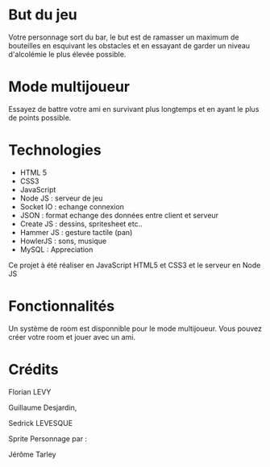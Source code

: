 # But du jeu

Votre personnage sort du bar, le but est de ramasser un maximum de bouteilles en esquivant les obstacles et en essayant de garder un niveau d'alcolémie le plus élevée possible.

# Mode multijoueur

Essayez de battre votre ami en survivant plus longtemps et en ayant le plus de points possible.

# Technologies
* HTML 5 
* CSS3
* JavaScript
* Node JS : serveur de jeu
* Socket IO : echange connexion
* JSON : format echange des données entre client et serveur
* Create JS : dessins, spritesheet etc..
* Hammer JS : gesture tactile (pan)
* HowlerJS : sons, musique
* MySQL : Appreciation

Ce projet à été réaliser en JavaScript HTML5 et CSS3 et le serveur en Node JS

# Fonctionnalités

Un système de room est disponnible pour le mode multijoueur. Vous pouvez créer votre room et jouer avec un ami.

# Crédits 

Florian LEVY

Guillaume Desjardin,

Sedrick LEVESQUE

Sprite Personnage par :

Jérôme Tarley
